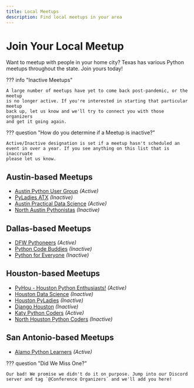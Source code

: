 ```yaml
---
title: Local Meetups
description: Find local meetups in your area
---
```


# Join Your Local Meetup

Want to meetup with people in your home city? Texas has various Python meetups
throughout the state. Join yours today!

??? info "Inactive Meetups"

    A large number of meetups have yet to come back post-pandemic, or the meetup
    is no longer active. If you're interested in starting that particular meetup
    back up, let us know and we'll try to connect you with those organizers
    and get it going again. 

??? question "How do you determine if a Meetup is inactive?"

    Active/Inactive designation is set if a meetup hasn't scheduled an
    event in over a year. If you see anything on this list that is inaccruate
    please let us know.

## Austin-based Meetups

* [Austin Python User Group](https://www.meetup.com/austinpython/) _(Active)_
* [PyLadies ATX](https://www.meetup.com/pyladies-atx/) _(Inactive)_
* [Austin Practical Data Science](https://www.meetup.com/austin-practical-data-science/) _(Active)_
* [North Austin Pythonistas](https://www.meetup.com/north-austin-pythonistas/) _(Inactive)_

## Dallas-based Meetups

* [DFW Pythoneers](https://www.meetup.com/dfwpython/) _(Active)_
* [Python Code Buddies](https://www.meetup.com/pythonpracticegroup/) _(Inactive)_
* [Python for Everyone](https://www.meetup.com/python4e/) _(Inactive)_

## Houston-based Meetups

* [PyHou - Houston Python Enthusiasts!](https://www.meetup.com/python-14/) _(Active)_
* [Houston Data Science](https://www.meetup.com/houston-data-science/) _(Inactive)_
* [Houston PyLadies](https://www.meetup.com/houston_pyladies/) _(Inactive)_
* [Django Houston](https://www.meetup.com/django-houston/) _(Inactive)_
* [Katy Python Coders](https://www.meetup.com/katy-python-coders/) _(Active)_
* [North Houston Python Coders](https://www.meetup.com/north-houston-python-coders/) _(Inactive)_

## San Antonio-based Meetups

* [Alamo Python Learners](https://www.meetup.com/alamo-python-learners/) _(Active)_

??? question "Did We Miss One?"

    Our bad! We promise we didn't do it on purpose. Jump into our Discord server and tag `@Conference Organizers` and we'll add you here!
